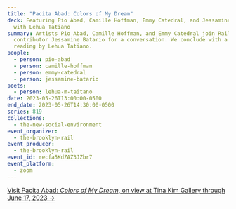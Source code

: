 ```yaml
---
title: "Pacita Abad: Colors of My Dream"
deck: Featuring Pio Abad, Camille Hoffman, Emmy Catedral, and Jessamine Batario,
  with Lehua Tatiano
summary: Artists Pio Abad, Camille Hoffman, and Emmy Catedral join Rail
  contributor Jessamine Batario for a conversation. We conclude with a poetry
  reading by Lehua Tatiano.
people:
  - person: pio-abad
  - person: camille-hoffman
  - person: emmy-catedral
  - person: jessamine-batario
poets:
  - person: lehua-m-taitano
date: 2023-05-26T13:00:00-0500
end_date: 2023-05-26T14:30:00-0500
series: 819
collections:
  - the-new-social-environment
event_organizer:
  - the-brooklyn-rail
event_producer:
  - the-brooklyn-rail
event_id: recfa5KdZAZ3JZbr7
event_platform:
  - zoom
---
```

[V﻿isit Pacita Abad: *Colors of My Dream*, on view at Tina Kim Gallery through June 17, 2023 →](https://www.tinakimgallery.com/exhibitions/pacita-abad2#tab:thumbnails)